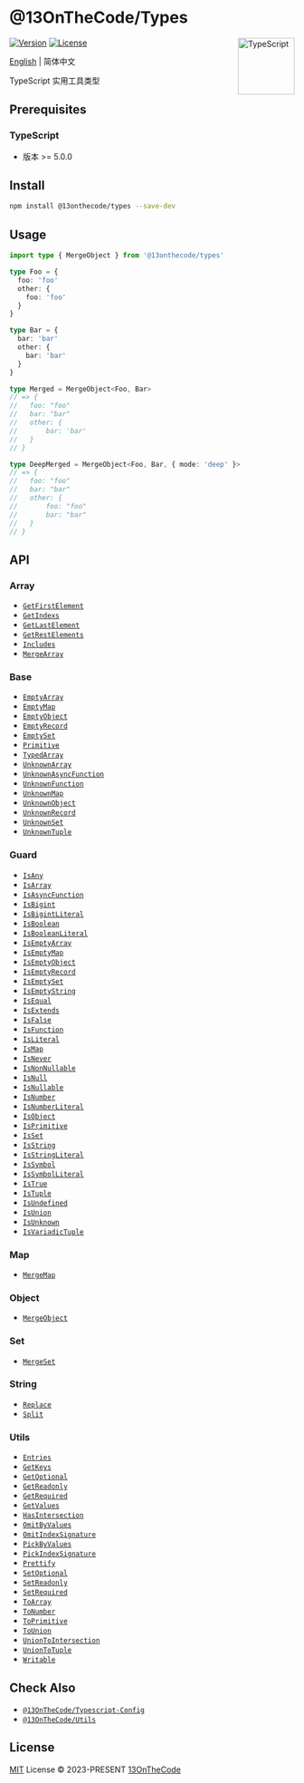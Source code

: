 # @13OnTheCode/Types

<img src="https://github-production-user-asset-6210df.s3.amazonaws.com/137921275/258572450-d0a2270e-45ad-4ed4-aed0-b5c0a2eea988.svg" width="100" height="100" align="right" alt="TypeScript" />

[![Version](https://img.shields.io/npm/v/@13onthecode/types?color=1976d2&label=)](https://www.npmjs.com/package/@13onthecode/types)
[![License](https://img.shields.io/npm/l/@13onthecode/types?color=1976d2&label=)](LICENSE.md)

[English](README.md) | 简体中文

TypeScript 实用工具类型

## Prerequisites

### TypeScript
- 版本 >= 5.0.0

## Install

```bash
npm install @13onthecode/types --save-dev
```

## Usage

```typescript
import type { MergeObject } from '@13onthecode/types'

type Foo = {
  foo: 'foo'
  other: {
    foo: 'foo'
  }
}

type Bar = {
  bar: 'bar'
  other: {
    bar: 'bar'
  }
}

type Merged = MergeObject<Foo, Bar>
// => {
//   foo: "foo"
//   bar: "bar"
//   other: {
//       bar: 'bar'
//   }
// }

type DeepMerged = MergeObject<Foo, Bar, { mode: 'deep' }>
// => {
//   foo: "foo"
//   bar: "bar"
//   other: {
//       foo: "foo"
//       bar: "bar"
//   }
// }
```

## API

### Array

- [`GetFirstElement`](src/Array/GetFirstElement.ts)
- [`GetIndexs`](src/Array/GetIndexs.ts)
- [`GetLastElement`](src/Array/GetLastElement.ts)
- [`GetRestElements`](src/Array/GetRestElements.ts)
- [`Includes`](src/Array/Includes.ts)
- [`MergeArray`](src/Array/MergeArray.ts)

### Base

- [`EmptyArray`](src/Base/EmptyArray.ts)
- [`EmptyMap`](src/Base/EmptyMap.ts)
- [`EmptyObject`](src/Base/EmptyObject.ts)
- [`EmptyRecord`](src/Base/EmptyRecord.ts)
- [`EmptySet`](src/Base/EmptySet.ts)
- [`Primitive`](src/Base/Primitive.ts)
- [`TypedArray`](src/Base/TypedArray.ts)
- [`UnknownArray`](src/Base/UnknownArray.ts)
- [`UnknownAsyncFunction`](src/Base/UnknownAsyncFunction.ts)
- [`UnknownFunction`](src/Base/UnknownFunction.ts)
- [`UnknownMap`](src/Base/UnknownMap.ts)
- [`UnknownObject`](src/Base/UnknownObject.ts)
- [`UnknownRecord`](src/Base/UnknownRecord.ts)
- [`UnknownSet`](src/Base/UnknownSet.ts)
- [`UnknownTuple`](src/Base/UnknownTuple.ts)

### Guard

- [`IsAny`](src/Guard/IsAny.ts)
- [`IsArray`](src/Guard/IsArray.ts)
- [`IsAsyncFunction`](src/Guard/IsAsyncFunction.ts)
- [`IsBigint`](src/Guard/IsBigint.ts)
- [`IsBigintLiteral`](src/Guard/IsBigintLiteral.ts)
- [`IsBoolean`](src/Guard/IsBoolean.ts)
- [`IsBooleanLiteral`](src/Guard/IsBooleanLiteral.ts)
- [`IsEmptyArray`](src/Guard/IsEmptyArray.ts)
- [`IsEmptyMap`](src/Guard/IsEmptyMap.ts)
- [`IsEmptyObject`](src/Guard/IsEmptyObject.ts)
- [`IsEmptyRecord`](src/Guard/IsEmptyRecord.ts)
- [`IsEmptySet`](src/Guard/IsEmptySet.ts)
- [`IsEmptyString`](src/Guard/IsEmptyString.ts)
- [`IsEqual`](src/Guard/IsEqual.ts)
- [`IsExtends`](src/Guard/IsExtends.ts)
- [`IsFalse`](src/Guard/IsFalse.ts)
- [`IsFunction`](src/Guard/IsFunction.ts)
- [`IsLiteral`](src/Guard/IsLiteral.ts)
- [`IsMap`](src/Guard/IsMap.ts)
- [`IsNever`](src/Guard/IsNever.ts)
- [`IsNonNullable`](src/Guard/IsNonNullable.ts)
- [`IsNull`](src/Guard/IsNull.ts)
- [`IsNullable`](src/Guard/IsNullable.ts)
- [`IsNumber`](src/Guard/IsNumber.ts)
- [`IsNumberLiteral`](src/Guard/IsNumberLiteral.ts)
- [`IsObject`](src/Guard/IsObject.ts)
- [`IsPrimitive`](src/Guard/IsPrimitive.ts)
- [`IsSet`](src/Guard/IsSet.ts)
- [`IsString`](src/Guard/IsString.ts)
- [`IsStringLiteral`](src/Guard/IsStringLiteral.ts)
- [`IsSymbol`](src/Guard/IsSymbol.ts)
- [`IsSymbolLiteral`](src/Guard/IsSymbolLiteral.ts)
- [`IsTrue`](src/Guard/IsTrue.ts)
- [`IsTuple`](src/Guard/IsTuple.ts)
- [`IsUndefined`](src/Guard/IsUndefined.ts)
- [`IsUnion`](src/Guard/IsUnion.ts)
- [`IsUnknown`](src/Guard/IsUnknown.ts)
- [`IsVariadicTuple`](src/Guard/IsVariadicTuple.ts)

### Map

- [`MergeMap`](src/Map/MergeMap.ts)

### Object

- [`MergeObject`](src/Object/MergeObject.ts)

### Set

- [`MergeSet`](src/Set/MergeSet.ts)

### String

- [`Replace`](src/String/Replace.ts)
- [`Split`](src/String/Split.ts)

### Utils

- [`Entries`](src/Utils/Entries.ts)
- [`GetKeys`](src/Utils/GetKeys.ts)
- [`GetOptional`](src/Utils/GetOptional.ts)
- [`GetReadonly`](src/Utils/GetReadonly.ts)
- [`GetRequired`](src/Utils/GetRequired.ts)
- [`GetValues`](src/Utils/GetValues.ts)
- [`HasIntersection`](src/Utils/HasIntersection.ts)
- [`OmitByValues`](src/Utils/OmitByValues.ts)
- [`OmitIndexSignature`](src/Utils/OmitIndexSignature.ts)
- [`PickByValues`](src/Utils/PickByValues.ts)
- [`PickIndexSignature`](src/Utils/PickIndexSignature.ts)
- [`Prettify`](src/Utils/Prettify.ts)
- [`SetOptional`](src/Utils/SetOptional.ts)
- [`SetReadonly`](src/Utils/SetReadonly.ts)
- [`SetRequired`](src/Utils/SetRequired.ts)
- [`ToArray`](src/Utils/ToArray.ts)
- [`ToNumber`](src/Utils/ToNumber.ts)
- [`ToPrimitive`](src/Utils/ToPrimitive.ts)
- [`ToUnion`](src/Utils/ToUnion.ts)
- [`UnionToIntersection`](src/Utils/UnionToIntersection.ts)
- [`UnionToTuple`](src/Utils/UnionToTuple.ts)
- [`Writable`](src/Utils/Writable.ts)

## Check Also

- [`@13OnTheCode/Typescript-Config`](https://github.com/13OnTheCode/typescript-config)
- [`@13OnTheCode/Utils`](https://github.com/13OnTheCode/utils)

## License

[MIT](LICENSE.md) License &copy; 2023-PRESENT [13OnTheCode](https://github.com/13OnTheCode)
